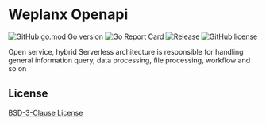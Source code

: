 # Weplanx Openapi

[![GitHub go.mod Go version](https://img.shields.io/github/go-mod/go-version/weplanx/openapi?style=flat-square)](https://github.com/weplanx/openapi)
[![Go Report Card](https://goreportcard.com/badge/github.com/weplanx/openapi?style=flat-square)](https://goreportcard.com/report/github.com/weplanx/openapi)
[![Release](https://img.shields.io/github/v/release/weplanx/openapi.svg?style=flat-square)](https://github.com/weplanx/openapi)
[![GitHub license](https://img.shields.io/github/license/weplanx/openapi?style=flat-square)](https://raw.githubusercontent.com/weplanx/openapi/main/LICENSE)

Open service, hybrid Serverless architecture is responsible for handling general information query, data processing, file processing, workflow and so on

## License

[BSD-3-Clause License](https://github.com/weplanx/openapi/blob/main/LICENSE)
